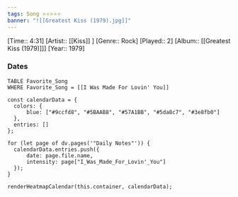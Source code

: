 ```yaml
---
tags: Song ⭐⭐⭐⭐⭐ 
banner: "![[Greatest Kiss (1979).jpg]]"
---
```

[Time:: 4:31]
[Artist:: [[Kiss]] ]
[Genre:: Rock]
[Played:: 2]
[Album:: [[Greatest Kiss (1979)]]]
[Year:: 1979]
### Dates
````dataview
TABLE Favorite_Song
WHERE Favorite_Song = [[I Was Made For Lovin' You]]
````
  ```dataviewjs
const calendarData = { 
	colors: { 
		blue: ["#9ccfd8", "#5BAAB8", "#57A1BB", "#5da8c7", "#3e8fb0"] 
	}, 
	entries: [] 
}; 

for (let page of dv.pages('"Daily Notes"')) { 
	calendarData.entries.push({ 
		date: page.file.name, 
		intensity: page["I_Was_Made_For_Lovin'_You"]
	}); 
} 

renderHeatmapCalendar(this.container, calendarData);
```
